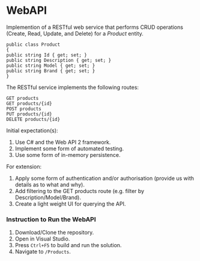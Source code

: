 # WebAPI

Implemention of a RESTful web service that performs CRUD operations (Create, Read, Update, and Delete) for a *Product* entity.

```
public class Product
{
public string Id { get; set; }
public string Description { get; set; }
public string Model { get; set; }
public string Brand { get; set; }
}
```

The RESTful service implements the following routes:
```
GET products
GET products/{id}
POST products
PUT products/{id}
DELETE products/{id}
```

Initial expectation(s):
1) Use C# and the Web API 2 framework.
2) Implement some form of automated testing.
3) Use some form of in-memory persistence.

For extension:
1) Apply some form of authentication and/or authorisation (provide us with details as to what and why).
2) Add filtering to the GET products route (e.g. filter by Description/Model/Brand).
3) Create a light weight UI for querying the API.

### Instruction to Run the WebAPI

1) Download/Clone the repository.
2) Open in Visual Studio.
3) Press `Ctrl+F5` to build and run the solution.
4) Navigate to `/Products`.
